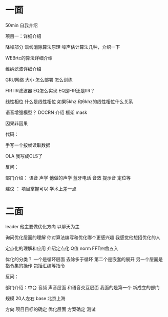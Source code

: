 # 一面

50min 
自我介绍

项目一：详细介绍

降噪部分 谱线消除算法原理 噪声估计算法几种，介绍一下

WEBrtc的算法详细介绍

维纳滤波详细介绍

GRU网络 大小 怎么部署 怎么训练

FIR IIR滤波器 EQ怎么实现 EQ是FIR还是IIR？

线性相位 什么是线性相位  如果5khz 和6khz的线性相位什么关系

语音增强模型？ DCCRN  介绍 框架 mask 

因果非因果

代码：

手写一个按帧读取数据

OLA 我写成OLS了 

反问：

部门介绍： 语音 声学 他做的声学 蓝牙电话 音效 提示音 定位等

建议 ： 项目掌握可以 学术上差一点  

# 二面

leader 他主要做优化方向   以聊天为主

询问优化层面的理解  你对算法编写和优化哪个更感兴趣 我感觉他想招优化的人

定点化的理解和应用 介绍定点化 Q值  norm  FFT四舍五入

优化的分类？  一个是循环层面  去除多于循环 第二个是嵌套的展开 另一个层面是指令集的操作 包括汇编等指令 

反问：

部门介绍：中台  音频 声音层面 和语音交互层面 我面的是第一个  新成立的部门

规模 20人左右 base 北京上海

方向 项目目标的确定 优化层面 方案确定 测试 

